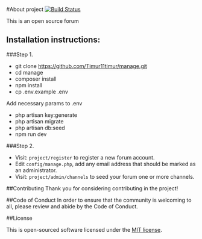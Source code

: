 #About project [![Build Status](https://travis-ci.com/Timur11timur/manage.svg?branch=main)](https://travis-ci.com/Timur11timur/manage)

This is an open source forum

## Installation instructions:

###Step 1.

* git clone https://github.com/Timur11timur/manage.git
* cd manage
* composer install
* npm install
* cp .env.example .env

Add necessary params to .env

* php artisan key:generate
* php artisan migrate
* php artisan db:seed
* npm run dev

###Step 2.
- Visit: `project/register` to register a new forum account.
- Edit `config/manage.php`, add any email address that should be marked as an administrator.
- Visit: `project/admin/channels` to seed your forum one or more channels.

##Contributing
Thank you for considering contributing in the project!

##Code of Conduct
In order to ensure that the community is welcoming to all, please review and abide by the Code of Conduct.

##License

This is open-sourced software licensed under the [MIT license](https://opensource.org/licenses/MIT).
